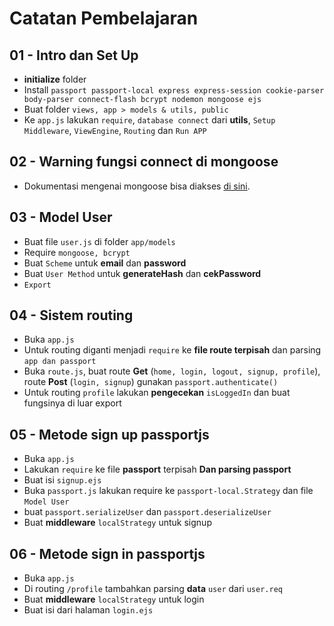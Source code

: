 # Catatan Pembelajaran

## 01 - Intro dan Set Up  
- **initialize** folder
- Install `passport passport-local express express-session cookie-parser body-parser connect-flash bcrypt nodemon mongoose ejs`
- Buat folder `views, app > models & utils, public`
- Ke `app.js` lakukan `require`, `database connect` dari **utils**, `Setup Middleware`, `ViewEngine`, `Routing` dan `Run APP`  

## 02 - Warning fungsi connect di mongoose
- Dokumentasi mengenai mongoose bisa diakses [di sini](https://mongoosejs.com/).  

## 03 - Model User  
- Buat file `user.js` di folder `app/models`
- Require `mongoose, bcrypt`
- Buat `Scheme` untuk **email** dan **password**
- Buat `User Method` untuk **generateHash** dan **cekPassword**
- `Export`  

## 04 - Sistem routing  
- Buka `app.js`
- Untuk routing diganti menjadi `require` ke **file route terpisah** dan parsing `app dan passport`
- Buka `route.js`, buat route **Get** (`home, login, logout, signup, profile`), route **Post** (`login, signup`) gunakan `passport.authenticate()`
- Untuk routing `profile` lakukan **pengecekan** `isLoggedIn` dan buat fungsinya di luar export

## 05 - Metode sign up passportjs  
- Buka `app.js`
- Lakukan `require` ke file **passport** terpisah **Dan parsing passport**
- Buat isi `signup.ejs`
- Buka `passport.js` lakukan require ke `passport-local.Strategy` dan file `Model User`
- buat `passport.serializeUser` dan `passport.deserializeUser`
- Buat **middleware** `localStrategy` untuk signup

## 06 - Metode sign in passportjs  
- Buka `app.js`
- Di routing `/profile` tambahkan parsing **data** `user` dari `user.req`
- Buat **middleware** `localStrategy` untuk login
- Buat isi dari halaman `login.ejs`